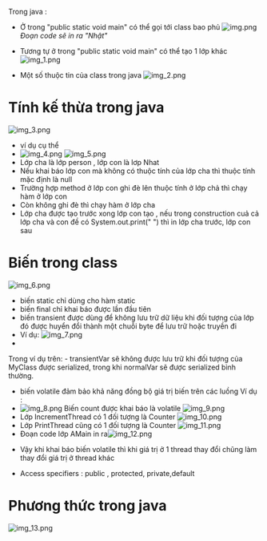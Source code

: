 Trong java :
- Ở trong "public static void main" có thể gọi tới class bao phủ
![img.png](img.png)
_Đoạn code sẽ in ra "Nhật"_

- Tương tự ở trong "public static void main" có thể tạo 1 lớp khác
![img_1.png](img_1.png)
- Một số thuộc tin của class trong java
![img_2.png](img_2.png)

# Tính kế thừa trong java
![img_3.png](img_3.png)
- ví dụ cụ thể
- ![img_4.png](img_4.png) ![img_5.png](img_5.png)
- Lớp cha là lớp person , lớp con là lơp Nhat
- Nếu khai báo lớp con mà không có thuộc tính của lớp cha thì thuộc tính mặc định là null
- Trường hợp method ở lớp con ghi đè lên thuộc tính ở lớp chả thì chạy hàm ở lớp con
- Còn không ghi đè thì chạy hàm ở lớp cha
- Lớp cha được tạo trước xong lớp con tạo , nếu trong construction cuả cả lớp cha và con đề có System.out.print(" ") thì in lớp cha trước, lớp con sau
# Biến trong class
![img_6.png](img_6.png)
- biến static chỉ dùng cho hàm static
- biến final chỉ khai báo được lần đầu tiên
- biến transient được dùng để không lưu trữ dữ liệu khi đối tượng của lớp đó được huyển đổi thành một chuỗi byte để lưu trữ hoặc truyền đi
- Ví dụ:
![img_7.png](img_7.png)
- 
Trong ví dụ trên:
    - transientVar sẽ không được lưu trữ khi đối tượng của MyClass được serialized, trong khi normalVar sẽ được serialized bình thường.
- biến volatile đảm bảo khả năng đồng bộ giá trị biến trên các luồng
Ví dụ : 
- ![img_8.png](img_8.png)
Biến count được khai báo là volatile 
![img_9.png](img_9.png)
- Lớp IncrementThread có 1 đối tượng là Counter
![img_10.png](img_10.png)
- Lớp PrintThread cũng có 1 đối tượng là Counter
![img_11.png](img_11.png)
- Đoạn code lớp AMain in ra![img_12.png](img_12.png)
+ Vậy khi khai báo biến volatile thì khi giá trị ở 1 thread thay đổi chũng làm thay đổi giá trị ở thread khác
- Access specifiers : public , protected, private,default
# Phương thức trong java
![img_13.png](img_13.png)
